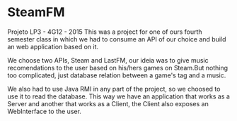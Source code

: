 # SteamFM
Projeto LP3 - 4G12 - 2015
This was a project for one of ours fourth semester class in which we had to consume an API of our choice and build an web application based on it.

We choose two APIs, Steam and LastFM, our ideia was to give music recomendations to the user based on his/hers games on Steam.But nothing too complicated, just database relation between a game's tag and a music.

We also had to use Java RMI in any part of the project, so we choosed to use it to read the database. This way we have an application that works as a Server and another that works as a Client, the Client also exposes an WebInterface to the user.
